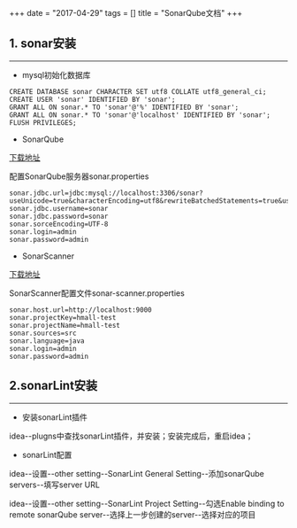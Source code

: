 +++
date = "2017-04-29"
tags = []
title = "SonarQube文档"
+++
<!--more-->

## 1. sonar安装
___
* mysql初始化数据库

```
CREATE DATABASE sonar CHARACTER SET utf8 COLLATE utf8_general_ci; 
CREATE USER 'sonar' IDENTIFIED BY 'sonar';
GRANT ALL ON sonar.* TO 'sonar'@'%' IDENTIFIED BY 'sonar';
GRANT ALL ON sonar.* TO 'sonar'@'localhost' IDENTIFIED BY 'sonar';
FLUSH PRIVILEGES;
```
* SonarQube

[下载地址](https://sonarsource.bintray.com/Distribution/sonarqube/sonarqube-6.3.1.zip)

配置SonarQube服务器sonar.properties

```
sonar.jdbc.url=jdbc:mysql://localhost:3306/sonar?useUnicode=true&characterEncoding=utf8&rewriteBatchedStatements=true&useConfigs=maxPerformance
sonar.jdbc.username=sonar
sonar.jdbc.password=sonar
sonar.sorceEncoding=UTF-8
sonar.login=admin
sonar.password=admin
```
* SonarScanner

[下载地址](https://sonarsource.bintray.com/Distribution/sonar-scanner-cli/sonar-scanner-cli-3.0.1.733.zip)

SonarScanner配置文件sonar-scanner.properties

```
sonar.host.url=http://localhost:9000
sonar.projectKey=hmall-test
sonar.projectName=hmall-test
sonar.sources=src
sonar.language=java
sonar.login=admin
sonar.password=admin
```
## 2.sonarLint安装
___
* 安装sonarLint插件

idea--plugns中查找sonarLint插件，并安装；安装完成后，重启idea；

* sonarLint配置

idea--设置--other setting--SonarLint General Setting--添加sonarQube servers--填写server URL

idea--设置--other setting--SonarLint Project Setting--勾选Enable binding to remote sonarQube server--选择上一步创建的server--选择对应的项目